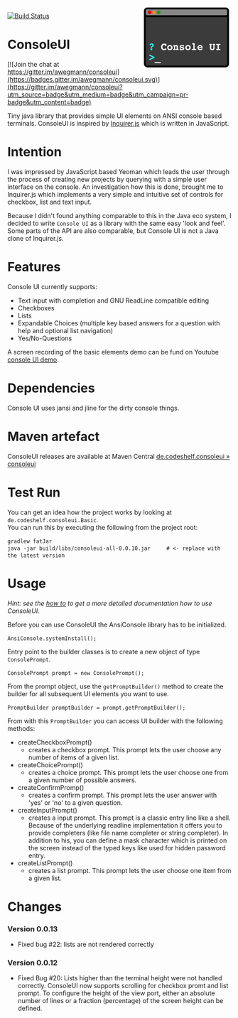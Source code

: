 <img src="./doc/ConsoleUI-Logo.png" width="200"  align="right" alt="ConsoleUI logo">

[![Build Status](https://travis-ci.org/awegmann/consoleui.svg?branch=master)](https://travis-ci.org/awegmann/consoleui)

# ConsoleUI

[![Join the chat at https://gitter.im/awegmann/consoleui](https://badges.gitter.im/awegmann/consoleui.svg)](https://gitter.im/awegmann/consoleui?utm_source=badge&utm_medium=badge&utm_campaign=pr-badge&utm_content=badge)

Tiny java library that provides simple UI elements on ANSI console based terminals. ConsoleUI is inspired by 
[Inquirer.js](https://github.com/SBoudrias/Inquirer.js) which is written in JavaScript.

# Intention

I was impressed by JavaScript based Yeoman which leads the user through the process of creating new projects
by querying with a simple user interface on the console. An investigation how this is done, brought 
me to Inquirer.js which implements a very simple and intuitive set of controls for checkbox, list and text input.

Because I didn't found anything comparable to this in the Java eco system, I decided to write `Console UI`
as a library with the same easy 'look and feel'. Some parts of the API are also comparable, but Console UI is not
a Java clone of Inquirer.js.

# Features

 Console UI currently supports:

 - Text input with completion and GNU ReadLine compatible editing
 - Checkboxes
 - Lists
 - Expandable Choices (multiple key based answers for a question with help and optional list navigation)
 - Yes/No-Questions

A screen recording of the basic elements demo can be fund on Youtube [console UI demo](https://youtu.be/6dB3CyOX9rU).

# Dependencies

Console UI uses jansi and jline for the dirty console things.

# Maven artefact

ConsoleUI releases are available at Maven Central [de.codeshelf.consoleui » consoleui](https://mvnrepository.com/artifact/de.codeshelf.consoleui/consoleui)

# Test Run

You can get an idea how the project works by looking at `de.codeshelf.consoleui.Basic`.  
You can run this by executing the following from the project root:

    gradlew fatJar 
    java -jar build/libs/consoleui-all-0.0.10.jar     # <- replace with the latest version

# Usage

*Hint: see the [how to](doc/howto.md) to get a more detailed documentation how to use ConsoleUI.*


Before you can use ConsoleUI the AnsiConsole library has to be initialized.

    AnsiConsole.systemInstall();

Entry point to the builder classes is to create a new object of type `ConsolePrompt`.
    
    ConsolePrompt prompt = new ConsolePrompt();

From the prompt object, use the `getPromptBuilder()` method to create the builder for all subsequent UI elements 
you want to use.
    
    PromptBuilder promptBuilder = prompt.getPromptBuilder();

From with this `PromptBuilder` you can access UI builder with the following methods:

- createCheckboxPrompt()
    * creates a checkbox prompt. This prompt lets the user choose any number of items of a given list.
- createChoicePrompt()
    * creates a choice prompt. This prompt lets the user choose one from a given number of possible answers.     
- createConfirmPromp()
    * creates a confirm prompt. This prompt lets the user answer with 'yes' or 'no' to a given question.
- createInputPrompt()
    * creates a input prompt. This prompt is a classic entry line like a shell. Because of the underlying readline
      implementation it offers you to provide completers (like file name completer or string completer). In addition
      to his, you can define a mask character which is printed on the screen instead of the typed keys like used
      for hidden password entry.
- createListPrompt()
    * creates a list prompt. This prompt lets the user choose one item from a given list.


# Changes

### Version 0.0.13

- Fixed bug #22: lists are not rendered correctly  

### Version 0.0.12

- Fixed Bug #20: Lists higher than the terminal height were not handled correctly. 
  ConsoleUI now supports scrolling for checkbox promt and list prompt.
  To configure the height of the view port, either an absolute number of lines or a fraction (percentage) of the 
  screen height can be defined.



